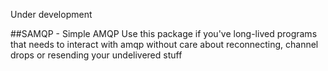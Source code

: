 Under development

##SAMQP - Simple AMQP
Use this package if you've long-lived programs that needs to interact with amqp without care about reconnecting, channel drops or resending your undelivered stuff